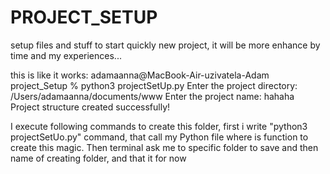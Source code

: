# PROJECT_SETUP
setup files and stuff to start quickly new project, it will be more enhance by time and my experiences...

this is like it works:
adamaanna@MacBook-Air-uzivatela-Adam project_Setup % python3 projectSetUp.py
Enter the project directory: /Users/adamaanna/documents/www
Enter the project name: hahaha
Project structure created successfully!

I execute following commands to create this folder, first i write "python3 projectSetUo.py" command, that call my Python file where is function to create this magic. Then terminal ask me to specific folder to save and then name of creating folder, and that it for now
